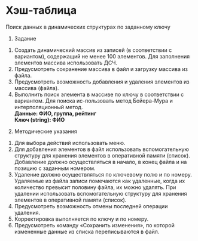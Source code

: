 # Хэш-таблица
Поиск данных в динамических структурах по заданному ключу  
1. Задание  
1) Создать динамический массив из записей (в соответствии с вариантом), содержащий не менее 100 элементов. Для заполнения элементов массива использовать ДСЧ.
2) Предусмотреть сохранение массива в файл и загрузку массива из файла.
3) Предусмотреть возможность добавления и удаления элементов из массива (файла).
4) Выполнить поиск элемента в массиве по ключу в соответствии с вариантом. Для поиска ис-пользовать метод Бойера-Мура и интерполяционный метод.  
**Данные: ФИО, группа, рейтинг**  
**Ключ (string): ФИО**  
2. Методические указания
1) Для выбора действий использовать меню.
2) Для добавления элементов в файл использовать вспомогательную структуру для хранения элементов в оперативной памяти (список). Добавление должно осуществляться в начало, в конец файла и на позицию с заданным номером.
3) Удаление должно осуществляться по ключевому полю и по номеру. Удаляемые из файла записи помечаются как удаленные, когда их количество превысит половину файла, их можно удалять. При удалении использовать вспомогательную структуру для хранения элементов в оперативной памяти (список).
4) Предусмотреть возможность отмены последней операции удаления.
5) Корректировка выполняется по ключу и по номеру.
6) Предусмотреть команду «Сохранить изменения», по которой измененные данные из списка переписываются в файл.
